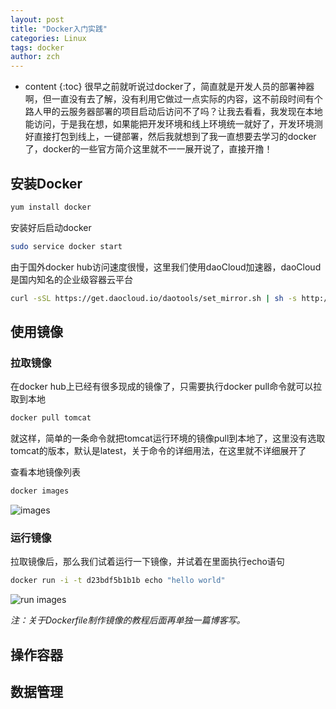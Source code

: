 ```yaml
---
layout: post
title: "Docker入门实践"
categories: Linux
tags: docker 
author: zch
---
```


* content
{:toc}
很早之前就听说过docker了，简直就是开发人员的部署神器啊，但一直没有去了解，没有利用它做过一点实际的内容，这不前段时间有个路人甲的云服务器部署的项目启动后访问不了吗？让我去看看，我发现在本地能访问，于是我在想，如果能把开发环境和线上环境统一就好了，开发环境测好直接打包到线上，一键部署，然后我就想到了我一直想要去学习的docker了，docker的一些官方简介这里就不一一展开说了，直接开撸！













## 安装Docker

```bash
yum install docker
```

安装好后启动docker

```bash
sudo service docker start
```

由于国外docker hub访问速度很慢，这里我们使用daoCloud加速器，daoCloud是国内知名的企业级容器云平台

```Bash
curl -sSL https://get.daocloud.io/daotools/set_mirror.sh | sh -s http://8d9e6ad2.m.daocloud.io
```

## 使用镜像

### 拉取镜像

在docker hub上已经有很多现成的镜像了，只需要执行docker pull命令就可以拉取到本地

```bash
docker pull tomcat
```

就这样，简单的一条命令就把tomcat运行环境的镜像pull到本地了，这里没有选取tomcat的版本，默认是latest，关于命令的详细用法，在这里就不详细展开了

查看本地镜像列表

```Bash
docker images
```

![images](https://raw.githubusercontent.com/zchdjb/zchdjb.github.io/master/images/docker.png)

### 运行镜像

拉取镜像后，那么我们试着运行一下镜像，并试着在里面执行echo语句

```bash
docker run -i -t d23bdf5b1b1b echo "hello world"
```

![run images](https://raw.githubusercontent.com/zchdjb/zchdjb.github.io/master/images/docker2.png)

*注：关于Dockerfile制作镜像的教程后面再单独一篇博客写。*

## 操作容器







## 数据管理





